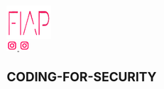 <a href="https://www.fiap.com.br/">
<img src="fiap.png" width="100" height="75">
</a> <br>


<a href="https://www.instagram.com/fiapoficial/">
<img src="ig.png">
</a>

<a href="https://www.instagram.com/fiapoficial/">
<img src="ig.png">
</a>

# CODING-FOR-SECURITY
